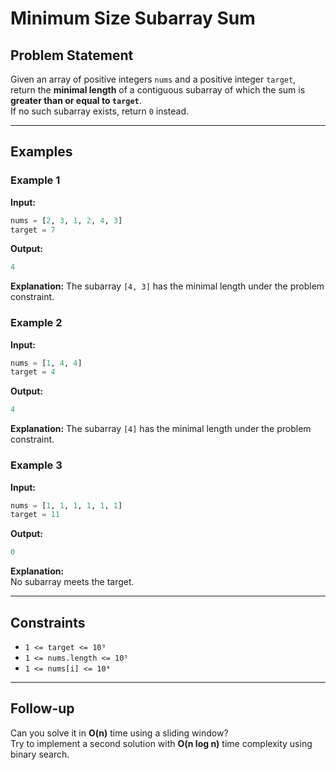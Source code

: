 # Minimum Size Subarray Sum

## Problem Statement

Given an array of positive integers `nums` and a positive integer `target`,  
return the **minimal length** of a contiguous subarray of which the sum is **greater than or equal to `target`**.  
If no such subarray exists, return `0` instead.

---

## Examples

### Example 1

**Input:**
```python
nums = [2, 3, 1, 2, 4, 3]
target = 7
```
**Output:**
```python
4
```
**Explanation:**
The subarray `[4, 3]` has the minimal length under the problem constraint.

### Example 2
**Input:**
```python
nums = [1, 4, 4]
target = 4
```
**Output:**
```python
4
```
**Explanation:**
The subarray `[4]` has the minimal length under the problem constraint.

### Example 3
**Input:**
```python
nums = [1, 1, 1, 1, 1, 1]
target = 11
```
**Output:**
```python
0
```

**Explanation:**  
No subarray meets the target.

---

## Constraints

- `1 <= target <= 10⁹`
- `1 <= nums.length <= 10⁵`
- `1 <= nums[i] <= 10⁴`

---

## Follow-up

Can you solve it in **O(n)** time using a sliding window?  
Try to implement a second solution with **O(n log n)** time complexity using binary search.

